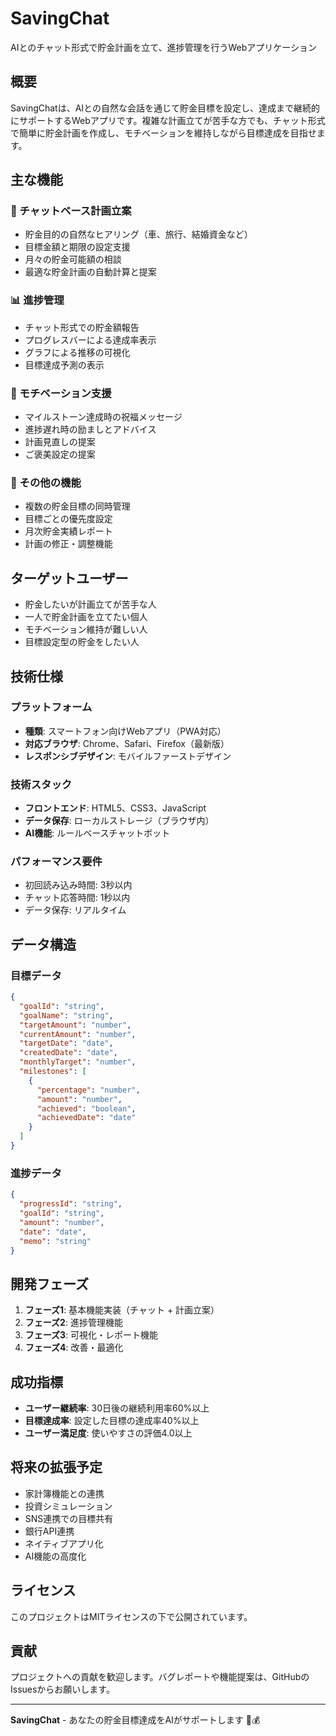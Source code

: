 # SavingChat

AIとのチャット形式で貯金計画を立て、進捗管理を行うWebアプリケーション

## 概要

SavingChatは、AIとの自然な会話を通じて貯金目標を設定し、達成まで継続的にサポートするWebアプリです。複雑な計画立てが苦手な方でも、チャット形式で簡単に貯金計画を作成し、モチベーションを維持しながら目標達成を目指せます。

## 主な機能

### 🤖 チャットベース計画立案
- 貯金目的の自然なヒアリング（車、旅行、結婚資金など）
- 目標金額と期限の設定支援
- 月々の貯金可能額の相談
- 最適な貯金計画の自動計算と提案

### 📊 進捗管理
- チャット形式での貯金額報告
- プログレスバーによる達成率表示
- グラフによる推移の可視化
- 目標達成予測の表示

### 🎯 モチベーション支援
- マイルストーン達成時の祝福メッセージ
- 進捗遅れ時の励ましとアドバイス
- 計画見直しの提案
- ご褒美設定の提案

### 📱 その他の機能
- 複数の貯金目標の同時管理
- 目標ごとの優先度設定
- 月次貯金実績レポート
- 計画の修正・調整機能

## ターゲットユーザー

- 貯金したいが計画立てが苦手な人
- 一人で貯金計画を立てたい個人
- モチベーション維持が難しい人
- 目標設定型の貯金をしたい人

## 技術仕様

### プラットフォーム
- **種類**: スマートフォン向けWebアプリ（PWA対応）
- **対応ブラウザ**: Chrome、Safari、Firefox（最新版）
- **レスポンシブデザイン**: モバイルファーストデザイン

### 技術スタック
- **フロントエンド**: HTML5、CSS3、JavaScript
- **データ保存**: ローカルストレージ（ブラウザ内）
- **AI機能**: ルールベースチャットボット

### パフォーマンス要件
- 初回読み込み時間: 3秒以内
- チャット応答時間: 1秒以内
- データ保存: リアルタイム

## データ構造

### 目標データ
```json
{
  "goalId": "string",
  "goalName": "string",
  "targetAmount": "number",
  "currentAmount": "number",
  "targetDate": "date",
  "createdDate": "date",
  "monthlyTarget": "number",
  "milestones": [
    {
      "percentage": "number",
      "amount": "number",
      "achieved": "boolean",
      "achievedDate": "date"
    }
  ]
}
```

### 進捗データ
```json
{
  "progressId": "string",
  "goalId": "string",
  "amount": "number",
  "date": "date",
  "memo": "string"
}
```

## 開発フェーズ

1. **フェーズ1**: 基本機能実装（チャット + 計画立案）
2. **フェーズ2**: 進捗管理機能
3. **フェーズ3**: 可視化・レポート機能
4. **フェーズ4**: 改善・最適化

## 成功指標

- **ユーザー継続率**: 30日後の継続利用率60%以上
- **目標達成率**: 設定した目標の達成率40%以上
- **ユーザー満足度**: 使いやすさの評価4.0以上

## 将来の拡張予定

- 家計簿機能との連携
- 投資シミュレーション
- SNS連携での目標共有
- 銀行API連携
- ネイティブアプリ化
- AI機能の高度化

## ライセンス

このプロジェクトはMITライセンスの下で公開されています。

## 貢献

プロジェクトへの貢献を歓迎します。バグレポートや機能提案は、GitHubのIssuesからお願いします。

---

**SavingChat** - あなたの貯金目標達成をAIがサポートします 🎯💰